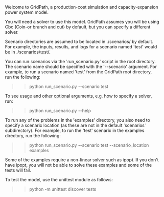 Welcome to GridPath, a production-cost simulation and 
capacity-expansion power system model.

You will need a solver to use this model. GridPath assumes you will be 
using Cbc (Coin-or branch and cut) by default, but you can specify a 
different solver.

Scenario directories are assumed to be located in ./scenarios/ by 
default. For example, the inputs, results, and logs for a scenario 
named 'test' would be in ./scenarios/test/.

You can run scenarios via the 'run_scenario.py' script in the root 
directory. The scenario name should be specified with the '--scenario' 
argument. For example, to run a scenario named 'test' from the GridPath
root directory, run the following:
>> python run_scenario.py --scenario test

To see usage and other optional arguments, e.g. how to specify a 
solver, run:
>> python run_scenario.py --help

To run any of the problems in the 'examples' directory, you also need 
to specify a scenario location (as these are not in the default 
'scenarios' subdirectory). For example, to run the 'test' scenario in 
the examples directory, run the following:
>> python run_scenario.py --scenario test --scenario_location examples

Some of the examples require a non-linear solver such as ipopt. If you 
don't have ipopt, you will not be able to solve these examples and some 
of the tests will fail.

To test the model, use the unittest module as follows:
>> python -m unittest discover tests
 
